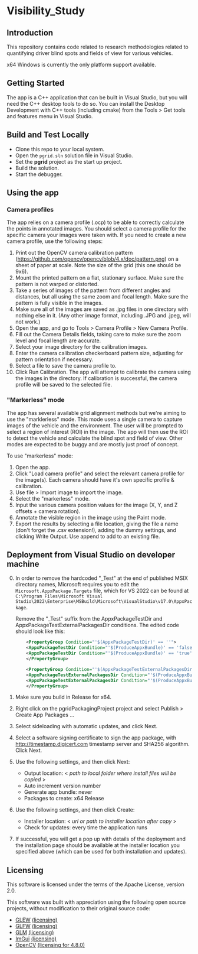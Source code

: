# Visibility_Study

## Introduction

This repository contains code related to research methodologies related to quantifying driver blind spots and fields of view for various vehicles.

x64 Windows is currently the only platform support available.

## Getting Started

The app is a C++ application that can be built in Visual Studio, but you will need the C++ desktop tools to do so. You can install the Desktop Development with C++ tools (including cmake) from the Tools > Get tools and features menu in Visual Studio.

## Build and Test Locally

* Clone this repo to your local system.
* Open the `pgrid.sln` solution file in Visual Studio.
* Set the **pgrid** project as the start up project.
* Build the solution. 
* Start the debugger.

## Using the app

### Camera profiles

The app relies on a camera profile (.ocp) to be able to correctly calculate the points in annotated images. You should select a camera profile for the specific camera your images were taken with. If you need to create a new camera profile, use the following steps:
1. Print out the OpenCV camera calibration pattern (https://github.com/opencv/opencv/blob/4.x/doc/pattern.png) on a sheet of paper at scale. Note the size of the grid (this one should be 9x6).
2. Mount the printed pattern on a flat, stationary surface. Make sure the pattern is not warped or distorted.
3. Take a series of images of the pattern from different angles and distances, but all using the same zoom and focal length. Make sure the pattern is fully visible in the images.
4. Make sure all of the images are saved as .jpg files in one directory with nothing else in it. (Any other image format, including .JPG and .jpeg, will not work.)
5. Open the app, and go to Tools > Camera Profile > New Camera Profile.
6. Fill out the Camera Details fields, taking care to make sure the zoom level and focal length are accurate.
7. Select your image directory for the calibration images.
8. Enter the camera calibration checkerboard pattern size, adjusting for pattern orientation if necessary.
9. Select a file to save the camera profile to.
10. Click Run Calibration. The app will attempt to calibrate the camera using the images in the directory. If calibration is successful, the camera profile will be saved to the selected file.

### "Markerless" mode

The app has several available grid alignment methods but we're aiming to use the "marklerless" mode. This mode uses a single camera to capture images of the vehicle and the environment. The user will be prompted to select a region of interest (ROI) in the image. The app will then use the ROI to detect the vehicle and calculate the blind spot and field of view. Other modes are expected to be buggy and are mostly just proof of concept.

To use "markerless" mode:
1. Open the app.
2. Click "Load camera profile" and select the relevant camera profile for the image(s). Each camera should have it's own specific profile & calibration.
3. Use file > Import image to import the image.
4. Select the "markerless" mode.
5. Input the various camera position values for the image (X, Y, and Z offsets + camera rotation).
6. Annotate the visible region in the image using the Paint mode.
7. Export the results by selecting a file location, giving the file a name (don't forget the .csv extension!), adding the dummy settings, and clicking Write Output. Use append to add to an existing file.

## Deployment from Visual Studio on developer machine

0. In order to remove the hardcoded "_Test" at the end of published MSIX directory names, Microsoft requires you to edit the `Microsoft.AppxPackage.Targets` file, which for VS 2022 can be found at `C:\Program Files\Microsoft Visual Studio\2022\Enterprise\MSBuild\Microsoft\VisualStudio\v17.0\AppxPackage`. 

    Remove the "_Test" suffix from the AppxPackageTestDir and AppxPackageTestExternalPackagesDir conditions. The edited code should look like this:

    ```xml
        <PropertyGroup Condition="'$(AppxPackageTestDir)' == ''">
        <AppxPackageTestDir Condition="'$(ProduceAppxBundle)' == 'false'">$(AppxPackageDir)$(AppxPackageName)\</AppxPackageTestDir>
        <AppxPackageTestDir Condition="'$(ProduceAppxBundle)' == 'true'">$(AppxPackageDir)$(AppxPackageNameNeutral)$(_AppxPackageConfiguration)\</AppxPackageTestDir>
        </PropertyGroup>

        <PropertyGroup Condition="'$(AppxPackageTestExternalPackagesDir)' == ''">
        <AppxPackageTestExternalPackagesDir Condition="'$(ProduceAppxBundle)' == 'false'">$(AppxPackageDir)$(AppxPackageName)\$(ExternalPackagesDir)</AppxPackageTestExternalPackagesDir>
        <AppxPackageTestExternalPackagesDir Condition="'$(ProduceAppxBundle)' == 'true'">$(AppxPackageDir)$(AppxPackageNameNeutral)$(_AppxPackageConfiguration)\$(ExternalPackagesDir)</AppxPackageTestExternalPackagesDir>
        </PropertyGroup>
    ```

1. Make sure you build in Release for x64.
2. Right click on the pgridPackagingProject project and select Publish > Create App Packages ...
3. Select sideloading with automatic updates, and click Next.
4. Select a software signing certificate to sign the app package, with http://timestamp.digicert.com timestamp server and SHA256 algorithm. Click Next.
5. Use the following settings, and then click Next:
    * Output location: < *path to local folder where install files will be copied* >
    * Auto increment version number
    * Generate app bundle: never
    * Packages to create: x64 Release
6. Use the following settings, and then click Create:
    * Installer location: < *url or path to installer location after copy* >
    * Check for updates: every time the application runs
7. If successful, you will get a pop up with details of the deployment and the installation page should be available at the installer location you specified above (which can be used for both installation and updates).

## Licensing

This software is licensed under the terms of the Apache License, version 2.0. 

This software was built with appreciation using the following open source projects, without modification to their original source code:

* [GLEW](https://glew.sourceforge.net/) [(licensing)](https://github.com/nigels-com/glew#copyright-and-licensing)
* [GLFW](www.glfw.org) [(licensing)](https://www.glfw.org/license.html)
* [GLM](https://github.com/g-truc/glm)  [(licensing)](https://github.com/g-truc/glm/blob/master/copying.txt)
* [ImGui](https://www.dearimgui.com/)  [(licensing)](https://github.com/ocornut/imgui/blob/master/LICENSE.txt)
* [OpenCV](https://opencv.org/) [(licensing for 4.8.0)](https://opencv.org/license/)
